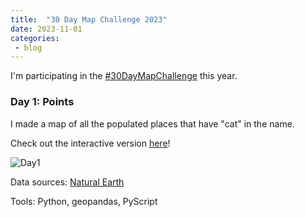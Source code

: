 ```yaml
---
title:  "30 Day Map Challenge 2023"
date: 2023-11-01
categories: 
 - blog
---
```


I'm participating in the [#30DayMapChallenge](https://30daymapchallenge.com/) this year.

### Day 1: Points

I made a map of all the populated places that have "cat" in the name.

Check out the interactive version [here](https://cheaton.pyscriptapps.com/30daymapchallenge-day1/latest/)!

![Day1](/assets/images/map_challenge_2023/Day01_Points.png)

Data sources: [Natural Earth](https://www.naturalearthdata.com/downloads/10m-cultural-vectors/10m-populated-places/)

Tools: Python, geopandas, PyScript

